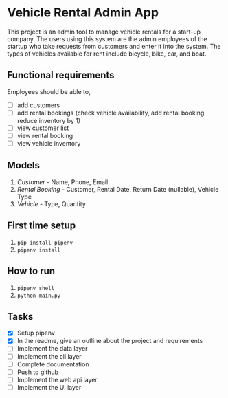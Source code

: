 # Vehicle Rental Admin App
This project is an admin tool to manage vehicle rentals for a start-up company. The users using this system are the admin employees of the startup who take requests from customers and enter it into the system. The types of vehicles available for rent include bicycle, bike, car, and boat.

## Functional requirements
Employees should be able to,
- [ ] add customers
- [ ] add rental bookings (check vehicle availability, add rental booking, reduce inventory by 1)
- [ ] view customer list
- [ ] view rental booking
- [ ] view vehicle inventory

## Models
1. *Customer* - Name, Phone, Email
2. *Rental Booking* - Customer, Rental Date, Return Date (nullable), Vehicle Type
3. *Vehicle* - Type, Quantity

## First time setup
1. `pip install pipenv`
2. `pipenv install`

## How to run
1. `pipenv shell`
2. `python main.py`

## Tasks
- [x] Setup pipenv
- [x] In the readme, give an outline about the project and requirements
- [ ] Implement the data layer
- [ ] Implement the cli layer
- [ ] Complete documentation
- [ ] Push to github
- [ ] Implement the web api layer
- [ ] Implement the UI layer